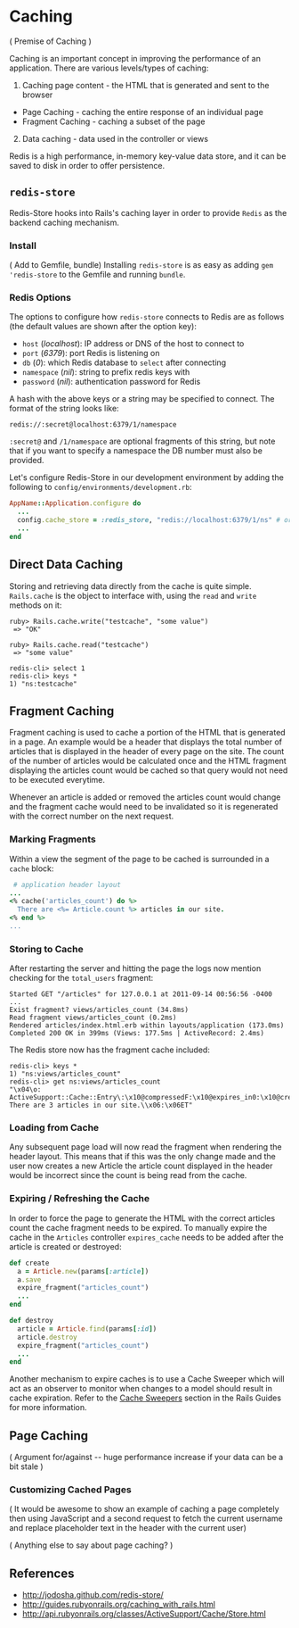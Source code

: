 # Caching

( Premise of Caching )

Caching is an important concept in improving the performance of an application.  There are various levels/types of caching:

1. Caching page content - the HTML that is generated and sent to the browser
 * Page Caching - caching the entire response of an individual page
 * Fragment Caching - caching a subset of the page
2. Data caching - data used in the controller or views

Redis is a high performance, in-memory key-value data store, and it can be saved to disk in order to offer persistence.

## `redis-store`

Redis-Store hooks into Rails's caching layer in order to provide `Redis` as the backend caching mechanism.

### Install

( Add to Gemfile, bundle)
Installing `redis-store` is as easy as adding `gem 'redis-store` to the Gemfile and running `bundle`.

### Redis Options

The options to configure how `redis-store` connects to Redis are as follows (the default values are shown after the option key):

* `host` (*localhost*): IP address or DNS of the host to connect to
* `port` (*6379*): port Redis is listening on
* `db` (*0*): which Redis database to `select` after connecting
* `namespace` (*nil*): string to prefix redis keys with
* `password` (*nil*): authentication password for Redis

A hash with the above keys or a string may be specified to connect.  The format of the string looks like:

```text
redis://:secret@localhost:6379/1/namespace
```

`:secret@` and `/1/namespace` are optional fragments of this string, but note that if you want to specify a namespace the DB number must also be provided.

Let's configure Redis-Store in our development environment by adding the following to `config/environments/development.rb`:

```ruby
AppName::Application.configure do
  ...
  config.cache_store = :redis_store, "redis://localhost:6379/1/ns" # or specify a hash like { :db => 1, :namespace => 'ns' }
  ...
end
```

## Direct Data Caching

Storing and retrieving data directly from the cache is quite simple.  `Rails.cache` is the object to interface with, using the `read` and `write` methods on it:

```text
ruby> Rails.cache.write("testcache", "some value")
 => "OK"

ruby> Rails.cache.read("testcache")
 => "some value"

redis-cli> select 1
redis-cli> keys *
1) "ns:testcache"
```

## Fragment Caching

Fragment caching is used to cache a portion of the HTML that is generated in a page.  An example would be a header that displays the total number of articles that is displayed in the header of every page on the site.  The count of the number of articles would be calculated once and the HTML fragment displaying the articles count would be cached so that query would not need to be executed everytime.

Whenever an article is added or removed the articles count would change and the fragment cache would need to be invalidated so it is regenerated with the correct number on the next request.

### Marking Fragments

Within a view the segment of the page to be cached is surrounded in a `cache` block:

```ruby
 # application header layout
...
<% cache('articles_count') do %>
  There are <%= Article.count %> articles in our site.
<% end %>
...
```

### Storing to Cache

After restarting the server and hitting the page the logs now mention checking for the `total_users` fragment:

```text
Started GET "/articles" for 127.0.0.1 at 2011-09-14 00:56:56 -0400
...
Exist fragment? views/articles_count (34.8ms)
Read fragment views/articles_count (0.2ms)
Rendered articles/index.html.erb within layouts/application (173.0ms)
Completed 200 OK in 399ms (Views: 177.5ms | ActiveRecord: 2.4ms)
```

The Redis store now has the fragment cache included:

```text
redis-cli> keys *
1) "ns:views/articles_count"
redis-cli> get ns:views/articles_count
"\x04\o: ActiveSupport::Cache::Entry\:\x10@compressedF:\x10@expires_in0:\x10@created_atf\x181315976116.44449\x00r\x86:\x0b@valueI\"-      There are 3 articles in our site.\\x06:\x06ET"
```

### Loading from Cache

Any subsequent page load will now read the fragment when rendering the header layout.  This means that if this was the only change made and the user now creates a new Article the article count displayed in the header would be incorrect since the count is being read from the cache.

### Expiring / Refreshing the Cache

In order to force the page to generate the HTML with the correct articles count the cache fragment needs to be expired.  To manually expire the cache in the `Articles` controller `expires_cache` needs to be added after the article is created or destroyed:

```ruby
def create
  a = Article.new(params[:article])
  a.save
  expire_fragment("articles_count")
  ...
end

def destroy
  article = Article.find(params[:id])
  article.destroy
  expire_fragment("articles_count")
  ...
end
```

Another mechanism to expire caches is to use a Cache Sweeper which will act as an observer to monitor when changes to a model should result in cache expiration.  Refer to the [Cache Sweepers](http://guides.rubyonrails.org/caching_with_rails.html#sweepers) section in the Rails Guides for more information.

## Page Caching

( Argument for/against -- huge performance increase if your data can be a bit stale )

### Customizing Cached Pages

( It would be awesome to show an example of caching a page completely then using JavaScript and a second request to fetch the current username and replace placeholder text in the header with the current user)

( Anything else to say about page caching? )

## References

* http://jodosha.github.com/redis-store/
* http://guides.rubyonrails.org/caching_with_rails.html
* http://api.rubyonrails.org/classes/ActiveSupport/Cache/Store.html
